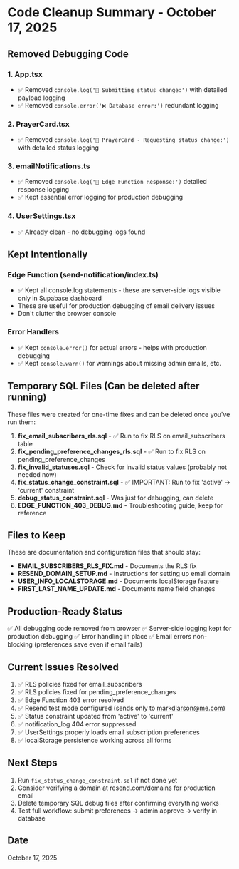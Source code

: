# Code Cleanup Summary - October 17, 2025

## Removed Debugging Code

### 1. App.tsx
- ✅ Removed `console.log('🔄 Submitting status change:')` with detailed payload logging
- ✅ Removed `console.error('❌ Database error:')` redundant logging

### 2. PrayerCard.tsx  
- ✅ Removed `console.log('📝 PrayerCard - Requesting status change:')` with detailed status logging

### 3. emailNotifications.ts
- ✅ Removed `console.log('📧 Edge Function Response:')` detailed response logging
- ✅ Kept essential error logging for production debugging

### 4. UserSettings.tsx
- ✅ Already clean - no debugging logs found

## Kept Intentionally

### Edge Function (send-notification/index.ts)
- ✅ Kept all console.log statements - these are server-side logs visible only in Supabase dashboard
- These are useful for production debugging of email delivery issues
- Don't clutter the browser console

### Error Handlers
- ✅ Kept `console.error()` for actual errors - helps with production debugging
- ✅ Kept `console.warn()` for warnings about missing admin emails, etc.

## Temporary SQL Files (Can be deleted after running)

These files were created for one-time fixes and can be deleted once you've run them:

1. **fix_email_subscribers_rls.sql** - ✅ Run to fix RLS on email_subscribers table
2. **fix_pending_preference_changes_rls.sql** - ✅ Run to fix RLS on pending_preference_changes  
3. **fix_invalid_statuses.sql** - Check for invalid status values (probably not needed now)
4. **fix_status_change_constraint.sql** - ✅ IMPORTANT: Run to fix 'active' → 'current' constraint
5. **debug_status_constraint.sql** - Was just for debugging, can delete
6. **EDGE_FUNCTION_403_DEBUG.md** - Troubleshooting guide, keep for reference

## Files to Keep

These are documentation and configuration files that should stay:

- **EMAIL_SUBSCRIBERS_RLS_FIX.md** - Documents the RLS fix
- **RESEND_DOMAIN_SETUP.md** - Instructions for setting up email domain
- **USER_INFO_LOCALSTORAGE.md** - Documents localStorage feature
- **FIRST_LAST_NAME_UPDATE.md** - Documents name field changes

## Production-Ready Status

✅ All debugging code removed from browser
✅ Server-side logging kept for production debugging
✅ Error handling in place
✅ Email errors non-blocking (preferences save even if email fails)

## Current Issues Resolved

1. ✅ RLS policies fixed for email_subscribers
2. ✅ RLS policies fixed for pending_preference_changes  
3. ✅ Edge Function 403 error resolved
4. ✅ Resend test mode configured (sends only to markdlarson@me.com)
5. ✅ Status constraint updated from 'active' to 'current'
6. ✅ notification_log 404 error suppressed
7. ✅ UserSettings properly loads email subscription preferences
8. ✅ localStorage persistence working across all forms

## Next Steps

1. Run `fix_status_change_constraint.sql` if not done yet
2. Consider verifying a domain at resend.com/domains for production email
3. Delete temporary SQL debug files after confirming everything works
4. Test full workflow: submit preferences → admin approve → verify in database

## Date
October 17, 2025
